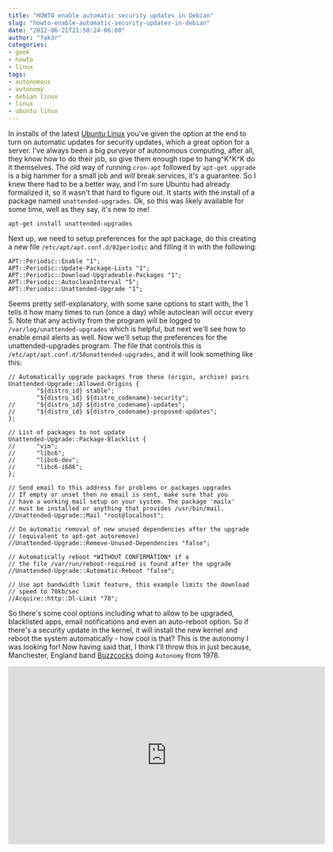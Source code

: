 ```yaml
---
title: "HOWTO enable automatic security updates in Debian"
slug: "howto-enable-automatic-security-updates-in-debian"
date: "2012-06-21T21:50:24-06:00"
author: "fak3r"
categories:
- geek
- howto
- linux
tags:
- autonomous
- autonomy
- debian linux
- linux
- ubuntu linux
---
```


In installs of the latest [Ubuntu Linux](http://ubuntu.com) you've given the option at the end to turn on automatic updates for security updates, which a great option for a server. I've always been a big purveyor of autonomous computing, after all, they know how to do their job, so give them enough rope to hang^K^K^K do it themselves. The old way of running `cron-apt` followed by `apt-get upgrade` is a big hammer for a small job and _will_ break services, it's a guarantee. So I knew there had to be a better way, and I'm sure Ubuntu had already formalized it, so it wasn't that hard to figure out. It starts with the install of a package named `unattended-upgrades`. Ok, so this was likely available for some time, well as they say, it's new to me!
<!-- more -->

    
    apt-get install unattended-upgrades


Next up, we need to setup preferences for the apt package, do this creating a new file `/etc/apt/apt.conf.d/02periodic` and filling it in with the following:

    
    APT::Periodic::Enable "1";
    APT::Periodic::Update-Package-Lists "1";
    APT::Periodic::Download-Upgradeable-Packages "1";
    APT::Periodic::AutocleanInterval "5";
    APT::Periodic::Unattended-Upgrade "1";


Seems pretty self-explanatory, with some sane options to start with, the 1 tells it how many times to run (once a day) while autoclean will occur every 5. Note that any activity from the program will be logged to `/var/log/unattended-upgrades` which is helpful, but next we'll see how to enable email alerts as well. Now we'll setup the preferences for the unattended-upgrades program. The file that controls this is `/etc/apt/apt.conf.d/50unattended-upgrades`, and it will look something like this:

    
    // Automatically upgrade packages from these (origin, archive) pairs
    Unattended-Upgrade::Allowed-Origins {
            "${distro_id} stable";
            "${distro_id} ${distro_codename}-security";
    //      "${distro_id} ${distro_codename}-updates";
    //      "${distro_id} ${distro_codename}-proposed-updates";
    };
    
    // List of packages to not update
    Unattended-Upgrade::Package-Blacklist {
    //      "vim";
    //      "libc6";
    //      "libc6-dev";
    //      "libc6-i686";
    };
    
    // Send email to this address for problems or packages upgrades
    // If empty or unset then no email is sent, make sure that you
    // have a working mail setup on your system. The package 'mailx'
    // must be installed or anything that provides /usr/bin/mail.
    //Unattended-Upgrade::Mail "root@localhost";
    
    // Do automatic removal of new unused dependencies after the upgrade
    // (equivalent to apt-get autoremove)
    //Unattended-Upgrade::Remove-Unused-Dependencies "false";
    
    // Automatically reboot *WITHOUT CONFIRMATION* if a
    // the file /var/run/reboot-required is found after the upgrade
    //Unattended-Upgrade::Automatic-Reboot "false";
    
    // Use apt bandwidth limit feature, this example limits the download
    // speed to 70kb/sec
    //Acquire::http::Dl-Limit "70";


So there's some cool options including what to allow to be upgraded, blacklisted apps, email notifications and even an auto-reboot option. So if there's a security update in the kernel, it will install the new kernel and reboot the system automatically - how cool is that? This is the autonomy I was looking for! Now having said that, I think I'll throw this in just because, Manchester, England band [Buzzcocks](https://en.wikipedia.org/wiki/Buzzcocks) doing `Autonomy` from 1978.

<div align="center">
<iframe width="640" height="360" src="https://www.youtube.com/embed/tf_KFRCqork" frameborder="0" allowfullscreen></iframe>
</div>
